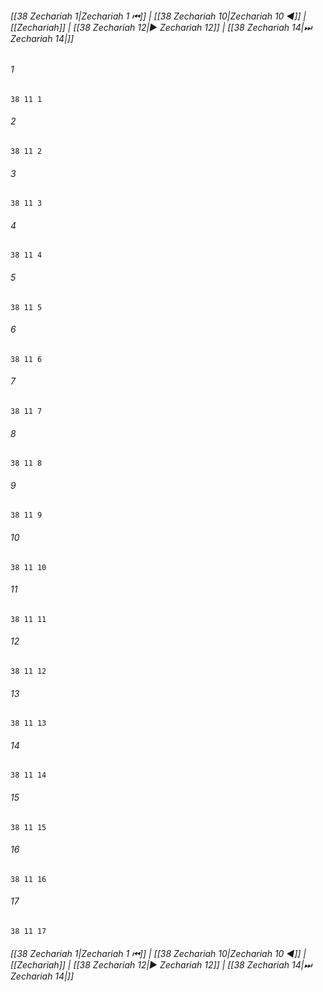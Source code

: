 
###### [[38 Zechariah 1|Zechariah 1 ⏮]] | [[38 Zechariah 10|Zechariah 10 ◀]] | [[Zechariah]] | [[38 Zechariah 12|▶ Zechariah 12]] | [[38 Zechariah 14|⏭ Zechariah 14|]]

###### 1
``` verse
38 11 1 
```
###### 2
``` verse
38 11 2 
```
###### 3
``` verse
38 11 3 
```
###### 4
``` verse
38 11 4 
```
###### 5
``` verse
38 11 5 
```
###### 6
``` verse
38 11 6 
```
###### 7
``` verse
38 11 7 
```
###### 8
``` verse
38 11 8 
```
###### 9
``` verse
38 11 9 
```
###### 10
``` verse
38 11 10 
```
###### 11
``` verse
38 11 11 
```
###### 12
``` verse
38 11 12 
```
###### 13
``` verse
38 11 13 
```
###### 14
``` verse
38 11 14 
```
###### 15
``` verse
38 11 15 
```
###### 16
``` verse
38 11 16 
```
###### 17
``` verse
38 11 17 
```

###### [[38 Zechariah 1|Zechariah 1 ⏮]] | [[38 Zechariah 10|Zechariah 10 ◀]] | [[Zechariah]] | [[38 Zechariah 12|▶ Zechariah 12]] | [[38 Zechariah 14|⏭ Zechariah 14|]]


